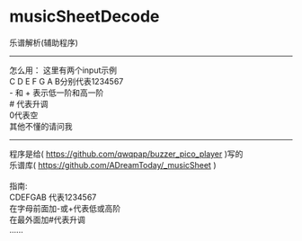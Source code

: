 # musicSheetDecode
乐谱解析(辅助程序)

---------------------------

怎么用： 这里有两个input示例<br>
C D E F G A B分别代表1234567<br>
\- 和 + 表示低一阶和高一阶<br>
\# 代表升调<br>
0代表空<br>
其他不懂的请问我<br>

----------------------------

程序是给( https://github.com/qwqpap/buzzer_pico_player )写的<br>
乐谱库( https://github.com/ADreamToday/_musicSheet )<br>
<br>
指南:<br>
CDEFGAB 代表1234567<br>
在字母前面加-或+代表低或高阶<br>
在最外面加#代表升调<br>
......<br>
